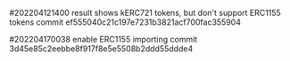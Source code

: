 #202204121400
    result shows kERC721 tokens, but don't support ERC1155 tokens
    commit ef555040c21c197e7231b3821acf700fac355904

#202204170038
    enable ERC1155 importing
    commit 3d45e85c2eebbe8f917f8e5e5508b2ddd55ddde4




